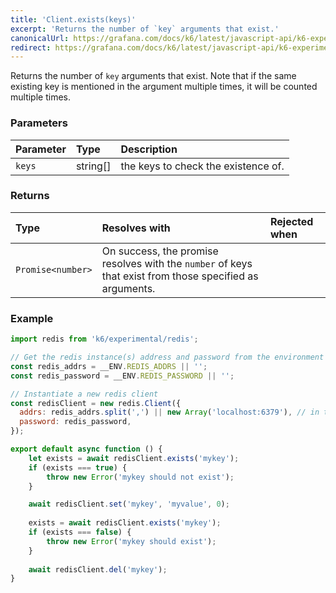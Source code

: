 ```yaml
---
title: 'Client.exists(keys)'
excerpt: 'Returns the number of `key` arguments that exist.'
canonicalUrl: https://grafana.com/docs/k6/latest/javascript-api/k6-experimental/redis/client/client-exists/
redirect: https://grafana.com/docs/k6/latest/javascript-api/k6-experimental/redis/client/client-exists/
---
```


Returns the number of `key` arguments that exist. Note that if the same existing key is mentioned in the argument multiple times, it will be counted multiple times.

### Parameters

| Parameter | Type     | Description                         |
| :-------- | :------- | :---------------------------------- |
| `keys`    | string[] | the keys to check the existence of. |


### Returns

| Type              | Resolves with                                                                                            | Rejected when |
| :---------------- | :------------------------------------------------------------------------------------------------------- | :------------ |
| `Promise<number>` | On success, the promise resolves with the `number` of keys that exist from those specified as arguments. |               |

### Example

<CodeGroup labels={[]}>

```javascript
import redis from 'k6/experimental/redis';

// Get the redis instance(s) address and password from the environment
const redis_addrs = __ENV.REDIS_ADDRS || '';
const redis_password = __ENV.REDIS_PASSWORD || '';

// Instantiate a new redis client
const redisClient = new redis.Client({
  addrs: redis_addrs.split(',') || new Array('localhost:6379'), // in the form of 'host:port', separated by commas
  password: redis_password,
});

export default async function () {
    let exists = await redisClient.exists('mykey');
    if (exists === true) {
        throw new Error('mykey should not exist');
    }

    await redisClient.set('mykey', 'myvalue', 0);
    
    exists = await redisClient.exists('mykey');
    if (exists === false) {
        throw new Error('mykey should exist');
    }
    
    await redisClient.del('mykey');
}
```

</CodeGroup>